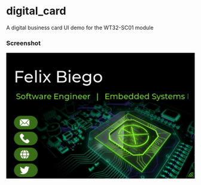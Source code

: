 # digital_card
A digital business card UI demo for the WT32-SC01 module

### Screenshot
[![Card](card-ui.png?raw=true "Card")](https://github.com/fbiego)